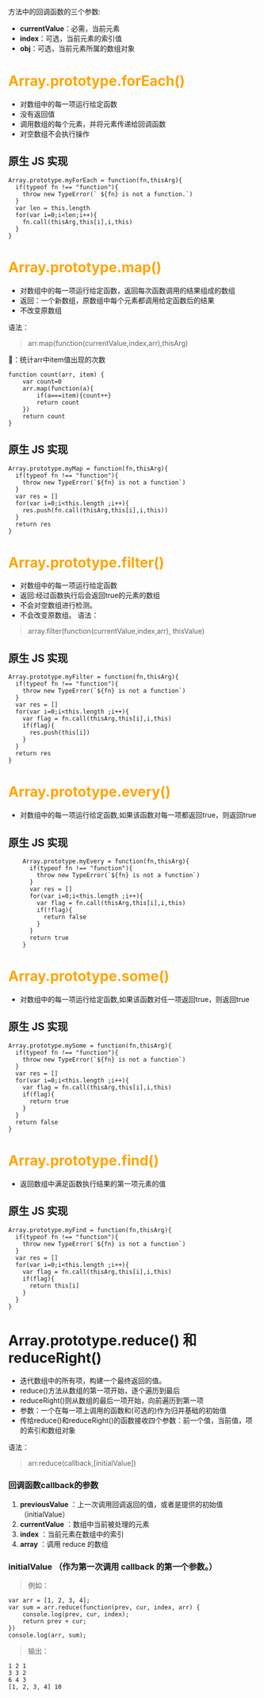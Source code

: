 方法中的回调函数的三个参数:
- **currentValue**：必需，当前元素
- **index**：可选，当前元素的索引值
- **obj**：可选，当前元素所属的数组对象

# <font color="orange">Array.prototype.forEach()</font>
- 对数组中的每一项运行给定函数
- 没有返回值
- 调用数组的每个元素，并将元素传递给回调函数
- 对空数组不会执行操作

## 原生 JS 实现 
```
Array.prototype.myForEach = function(fn,thisArg){
  if(typeof fn !== "function"){
    throw new TypeError(` ${fn} is not a function.`)
  }
  var len = this.length
  for(var i=0;i<len;i++){
    fn.call(thisArg,this[i],i,this)
  }
}
```

# <font color="orange">Array.prototype.map()</font>
- 对数组中的每一项运行给定函数，返回每次函数调用的结果组成的数组
- 返回：一个新数组，原数组中每个元素都调用给定函数后的结果
- 不改变原数组

语法：
> arr.map(function(currentValue,index,arr),thisArg)

🌰：统计arr中item值出现的次数
```
function count(arr, item) {
    var count=0
    arr.map(function(a){
        if(a===item){count++}
        return count
    })
    return count
}
```
## 原生 JS 实现
```
Array.prototype.myMap = function(fn,thisArg){
  if(typeof fn !== "function"){
    throw new TypeError(`${fn} is not a function`)
  }
  var res = []
  for(var i=0;i<this.length ;i++){
    res.push(fn.call(thisArg,this[i],i,this))
  }
  return res
}
```

# <font color="orange">Array.prototype.filter()</font>
- 对数组中的每一项运行给定函数
- 返回:经过函数执行后会返回true的元素的数组
- 不会对空数组进行检测。
- 不会改变原数组。
语法：
> array.filter(function(currentValue,index,arr), thisValue)

## 原生 JS 实现
```
Array.prototype.myFilter = function(fn,thisArg){
  if(typeof fn !== "function"){
    throw new TypeError(`${fn} is not a function`)
  }
  var res = []
  for(var i=0;i<this.length ;i++){
    var flag = fn.call(thisArg,this[i],i,this)
    if(flag){
      res.push(this[i])
    }
  }
  return res
}
```

# <font color="orange">Array.prototype.every()</font>
- 对数组中的每一项运行给定函数,如果该函数对每一项都返回true，则返回true

## 原生 JS 实现
```
    Array.prototype.myEvery = function(fn,thisArg){
      if(typeof fn !== "function"){
        throw new TypeError(`${fn} is not a function`)
      }
      var res = []
      for(var i=0;i<this.length ;i++){
        var flag = fn.call(thisArg,this[i],i,this)
        if(!flag){
          return false
        }
      }
      return true
    }
```

# <font color="orange">Array.prototype.some()</font>
- 对数组中的每一项运行给定函数,如果该函数对任一项返回true，则返回true

## 原生 JS 实现
```
Array.prototype.mySome = function(fn,thisArg){
  if(typeof fn !== "function"){
    throw new TypeError(`${fn} is not a function`)
  }
  var res = []
  for(var i=0;i<this.length ;i++){
    var flag = fn.call(thisArg,this[i],i,this)
    if(flag){
      return true
    }
  }
  return false 
}
```

# <font color="orange">Array.prototype.find()</font>
- 返回数组中满足函数执行结果的第一项元素的值

## 原生 JS 实现
```
Array.prototype.myFind = function(fn,thisArg){
  if(typeof fn !== "function"){
    throw new TypeError(`${fn} is not a function`)
  }
  var res = []
  for(var i=0;i<this.length ;i++){
    var flag = fn.call(thisArg,this[i],i,this)
    if(flag){
      return this[i]
    }
  }
}
```
# Array.prototype.reduce() 和 reduceRight()
- 迭代数组中的所有项，构建一个最终返回的值。
- reduce()方法从数组的第一项开始，逐个遍历到最后
- reduceRight()则从数组的最后一项开始，向前遍历到第一项
- 参数：一个在每一项上调用的函数和(可选的)作为归并基础的初始值
- 传给reduce()和reduceRight()的函数接收四个参数：前一个值，当前值，项的索引和数组对象

语法：
> arr.reduce(callback,[initialValue])

### 回调函数callback的参数
1. **previousValue** ：上一次调用回调返回的值，或者是提供的初始值（initialValue）
2. **currentValue** ：数组中当前被处理的元素
3. **index** ：当前元素在数组中的索引
4. **array** ：调用 reduce 的数组
### initialValue （作为第一次调用 callback 的第一个参数。）

> 例如：
```
var arr = [1, 2, 3, 4];
var sum = arr.reduce(function(prev, cur, index, arr) {
    console.log(prev, cur, index);
    return prev + cur;
})
console.log(arr, sum);
```
> 输出：
```
1 2 1
3 3 2
6 4 3
[1, 2, 3, 4] 10
```



